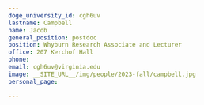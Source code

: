 ```yaml
---
doge_university_id: cgh6uv
lastname: Campbell
name: Jacob
general_position: postdoc
position: Whyburn Research Associate and Lecturer
office: 207 Kerchof Hall
phone: 
email: cgh6uv@virginia.edu
image: __SITE_URL__/img/people/2023-fall/campbell.jpg
personal_page:

---
```

